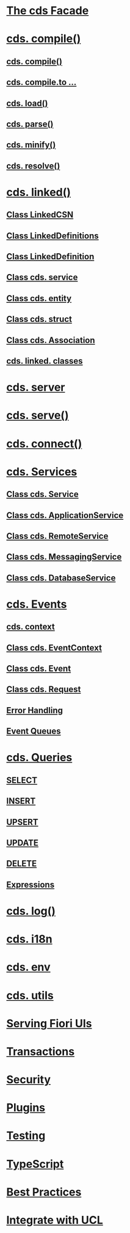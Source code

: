 # [The cds Facade](cds-facade)

# [cds. compile()](cds-compile)

  ## [cds. compile()](cds-compile#cds-compile)
  ## [cds. compile.to ...](cds-compile#cds-compile-to)
  ## [cds. load()](cds-compile#cds-load)
  ## [cds. parse()](cds-compile#cds-parse)
  ## [cds. minify()](cds-compile#cds-minify)
  ## [cds. resolve()](cds-compile#cds-resolve)

# [cds. linked()](cds-reflect)

  ## [Class LinkedCSN](cds-reflect#linked-csn)
  ## [Class LinkedDefinitions](cds-reflect#iterable)
  ## [Class LinkedDefinition](cds-reflect#any)
  ## [Class cds. service](cds-reflect#cds-service)
  ## [Class cds. entity](cds-reflect#cds-entity)
  ## [Class cds. struct](cds-reflect#cds-struct)
  ## [Class cds. Association](cds-reflect#cds-association)
  ## [cds. linked. classes](cds-reflect#cds-linked-classes)

# [cds. server](cds-server)
# [cds. serve()](cds-serve)
# [cds. connect()](cds-connect)

# [cds. Services](core-services)

  ## [Class cds. Service](core-services)
  ## [Class cds. ApplicationService](app-services)
  ## [Class cds. RemoteService](remote-services)
  ## [Class cds. MessagingService](messaging)
  ## [Class cds. DatabaseService](databases)

# [cds. Events](events)

  ## [cds. context](events#cds-context)
  ## [Class cds. EventContext](events#cds-event-context)
  ## [Class cds. Event](events#cds-event)
  ## [Class cds. Request](events#cds-request)
  ## [Error Handling](events#req-reject)
  ## [Event Queues](queue)

# [cds. Queries](cds-ql)

  ## [SELECT](cds-ql#select)
  ## [INSERT](cds-ql#insert)
  ## [UPSERT](cds-ql#upsert)
  ## [UPDATE](cds-ql#update)
  ## [DELETE](cds-ql#delete)
  ## [Expressions](cds-ql#expressions)

# [cds. log()](cds-log)
# [cds. i18n](cds-i18n)
# [cds. env](cds-env)
# [cds. utils](cds-utils)

# [Serving Fiori UIs](fiori)
# [Transactions](cds-tx)
# [Security](authentication)
# [Plugins](cds-plugins)
# [Testing](cds-test)
# [TypeScript](typescript)
# [Best Practices](best-practices)
# [Integrate with UCL](ucl)
